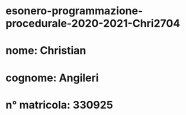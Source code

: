 # esonero-programmazione-procedurale-2020-2021-Chri2704
# nome: Christian
# cognome: Angileri
# n° matricola: 330925
